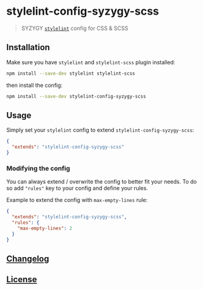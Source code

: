 # stylelint-config-syzygy-scss
> SYZYGY [`stylelint`](https://github.com/stylelint/stylelint) config for CSS & SCSS

## Installation

Make sure you have `stylelint` and `stylelint-scss` plugin installed:
```bash
npm install --save-dev stylelint stylelint-scss
```

then install the config:
```bash
npm install --save-dev stylelint-config-syzygy-scss
```

## Usage

Simply set your `stylelint` config to extend `stylelint-config-syzygy-scss`:

```json
{
  "extends": "stylelint-config-syzygy-scss"
}
```

### Modifying the config

You can always extend / overwrite the config to better fit your needs.
To do so add `"rules"` key to your config and define your rules.

Example to extend the config with `max-empty-lines` rule:

```json
{
  "extends": "stylelint-config-syzygy-scss",
  "rules": {
    "max-empty-lines": 2
  }
}
```

## [Changelog](CHANGELOG.md)

## [License](LICENSE)
